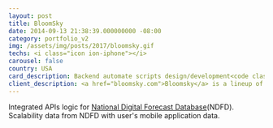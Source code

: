```yaml
---
layout: post
title: BloomSky
date: 2014-09-13 21:38:39.000000000 -08:00
category: portfolio_v2
img: /assets/img/posts/2017/bloomsky.gif
techs: <i class="icon ion-iphone"></i>
carousel: false
country: USA
card_description: Backend automate scripts design/development<code class="text-primary">API PYTHON PHP</code> for mobile app <code class="text-primary">MYSQL</code> db processing with real-time notifications, time-lapse video, and crowdsourced data.
client_description: <a href="bloomsky.com">Bloomsky</a> is a lineup of products and services that gives you control of your hyperlocal weather information.
---
```

  Integrated APIs logic for <a href="http://ndfd.weather.gov/technical.htm">National Digital Forecast Database</a>(NDFD). Scalability data from NDFD with user's mobile application data. 
